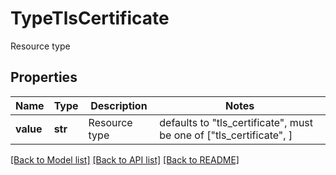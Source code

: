 # TypeTlsCertificate

Resource type

## Properties
Name | Type | Description | Notes
------------ | ------------- | ------------- | -------------
**value** | **str** | Resource type | defaults to "tls_certificate",  must be one of ["tls_certificate", ]

[[Back to Model list]](../README.md#documentation-for-models) [[Back to API list]](../README.md#documentation-for-api-endpoints) [[Back to README]](../README.md)


